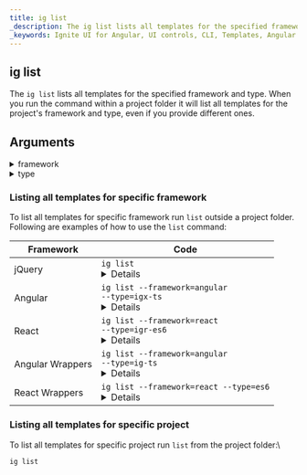 ```yaml
---
title: ig list 
_description: The ig list lists all templates for the specified framework and type.
_keywords: Ignite UI for Angular, UI controls, CLI, Templates, Angular widgets, web widgets, UI widgets, Angular, Native Angular Components Suite, Native Angular Controls, Native Angular Components Library
---
```


## ig list
The `ig list` lists all templates for the specified framework and type. When you run the command within a project folder it will list all templates for the project's framework and type, even if you provide different ones.

## Arguments
<details>
  <summary>framework</summary>
  <p>
    <code>--framework</code> (alias: <code>-f</code>) <em>default value: "jquery"</em>
  </p>
  <p>
    Framework to setup the template for. Your custom template will be available only when creating a project in the respective framework. The supported frameworks are jQuery, Angular and React.
  </p>
</details>

<details>
  <summary>type</summary>
  <p>
    <code>--type</code> (alias: <code>-t</code>)
  </p>
  <p>
    The available project types depend on the framework we are creating a custom template for. Currently, when generating a custom template for Angular projects, you can select between `ig-ts` and `igx-ts` types (the latter for applications that are configured to use Ignite UI for Angular). jQuery and React projects support a single type only - `js` for jQuery and `es6` for React. As those are default project types, you do not need to provide `--type` argument when generating custom templates for jQuery or React projects.
  </p>
</details>

### Listing all templates for specific framework
To list all templates for specific framework run `list` outside a project folder. Following are examples of how to use the `list` command:

| Framework | Code                                    |
| --------- | --------------------------------------- |
| jQuery    |  <code>ig list</code><details><b>Using aliases: </b><code>ig l</code><br/>jQuery is the default choice so you do not need to provide the "framework" and "type" arguments.</details>|
| Angular | <code>ig list --framework=angular --type=igx-ts</code><details><b>Using aliases: </b><code>ig l -f=angular -t=igx-ts</code>|
| React     | <code>ig list --framework=react --type=igr-es6</code><details><b>Using aliases: </b><code>ig l -f=react -t=igr-es6</code>|
| Angular Wrappers | <code>ig list --framework=angular --type=ig-ts</code><details><b>Using aliases: </b><code>ig l -f=angular -t=ig-ts</code>|
| React Wrappers    | <code>ig list --framework=react --type=es6</code><details><b>Using aliases: </b><code>ig l -f=react -t=es6</code>|


### Listing all templates for specific project
To list all templates for specific project run `list` from the project folder:\
```bash
ig list
```